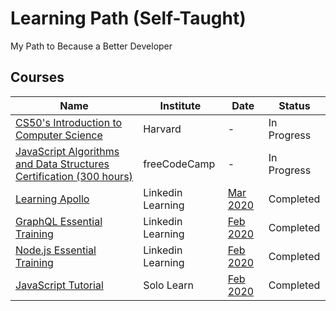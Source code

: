 # Learning Path (Self-Taught)

My Path to Because a Better Developer

## Courses

| Name                                                                                                       | Institute         | Date                                                                                | Status      |
| ---------------------------------------------------------------------------------------------------------- | ----------------- | ----------------------------------------------------------------------------------- | ----------- |
| [CS50's Introduction to Computer Science](https://cs50.harvard.edu/x/2020/)                                | Harvard           | -                                                                                   | In Progress |
| [JavaScript Algorithms and Data Structures Certification (300 hours)](https://www.freecodecamp.org/learn/) | freeCodeCamp      | -                                                                                   | In Progress |
| [Learning Apollo](https://www.linkedin.com/learning/learning-apollo/set-up-the-base-crm-react-project)     | Linkedin Learning | [Mar 2020](certifications/CertificateOfCompletion_Learning-Apollo.pdf)              | Completed   |
| [GraphQL Essential Training](https://www.linkedin.com/learning/graphql-essential-training)                 | Linkedin Learning | [Feb 2020](certifications/CertificateOfCompletion_Graphql-Essential-Training.pdf)   | Completed   |
| [Node.js Essential Training](https://www.linkedin.com/learning/node-js-essential-training-2)               | Linkedin Learning | [Feb 2020](certifications/CertificateOfCompletion_Node-Js-Essential-Training-2.pdf) | Completed   |
| [JavaScript Tutorial](https://www.sololearn.com/Course/JavaScript/)                                        | Solo Learn        | [Feb 2020](certifications/certificate-javascript-tutorial-course.pdf)               | Completed   |

